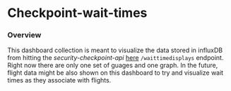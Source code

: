# Checkpoint-wait-times

### Overview
This dashboard collection is meant to visualize the data stored in influxDB from hitting the *security-checkpoint-api* [here](https://github.com/mspmac/checkpoint-security-api) `/waittimedisplays` endpoint. Right now there are only one set of guages and one graph. In the future, flight data might be also shown on this dashboard to try and visualize wait times as they associate with flights.
